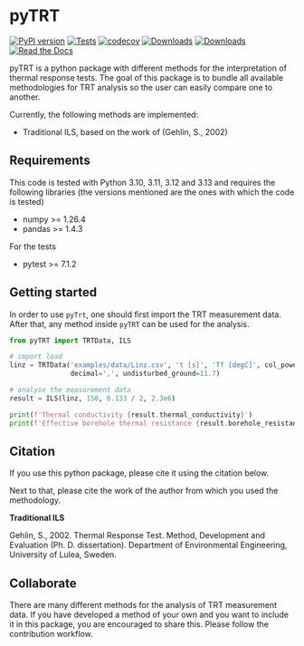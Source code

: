 # pyTRT

[![PyPI version](https://badge.fury.io/py/pyTRT.svg)](https://badge.fury.io/py/pyTRT)
[![Tests](https://github.com/wouterpeere/pyTRT/actions/workflows/test.yml/badge.svg)](https://github.com/wouterpeere/pyTRT/actions/workflows/test.yml)
[![codecov](https://codecov.io/gh/wouterpeere/pyTRT/branch/main/graph/badge.svg?token=I9WWHW60OD)](https://codecov.io/gh/wouterpeere/pyTRT)
[![Downloads](https://static.pepy.tech/personalized-badge/pyTRT?period=total&units=international_system&left_color=black&right_color=blue&left_text=Downloads)](https://pepy.tech/project/pyTRT)
[![Downloads](https://static.pepy.tech/personalized-badge/pyTRT?period=week&units=international_system&left_color=black&right_color=orange&left_text=Downloads%20last%20week)](https://pepy.tech/project/pyTRT)
[![Read the Docs](https://readthedocs.org/projects/pyTRT/badge/?version=latest)](https://pyTRT.readthedocs.io/en/latest/)

pyTRT is a python package with different methods for the interpretation of thermal response tests. The goal of this
package is to
bundle all available methodologies for TRT analysis so the user can easily compare one to another.

Currently, the following methods are implemented:

- Traditional ILS, based on the work of (Gehlin, S., 2002)

## Requirements

This code is tested with Python 3.10, 3.11, 3.12 and 3.13 and requires the following libraries (the versions mentioned
are the ones with which the code is tested)

- numpy >= 1.26.4
- pandas >= 1.4.3

For the tests

- pytest >= 7.1.2

## Getting started

In order to use `pyTrt`, one should first import the TRT measurement data. After that, any method inside `pyTRT` can be
used for the analysis.

```python
from pyTRT import TRTData, ILS

# import load
linz = TRTData('examples/data/Linz.csv', 't [s]', 'Tf [degC]', col_power='P [W]',
               decimal=',', undisturbed_ground=11.7)

# analyse the measurement data
result = ILS(linz, 150, 0.133 / 2, 2.3e6)

print(f'Thermal conductivity {result.thermal_conductivity}')
print(f'Effective borehole thermal resistance {result.borehole_resistance}')
````

## Citation

If you use this python package, please cite it using the citation below.

Next to that, please cite the work of the author from which you used the methodology.

**Traditional ILS**

Gehlin, S., 2002. Thermal Response Test. Method, Development and Evaluation (Ph. D. dissertation). Department of
Environmental Engineering, University of Lulea, Sweden.

## Collaborate

There are many different methods for the analysis of TRT measurement data. If you have developed a method of your own
and you want to include it in this package, you are encouraged to share this. Please follow the contribution workflow.
